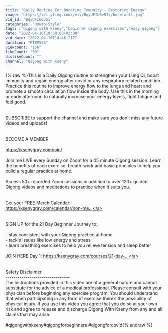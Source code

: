 ```yaml
---
title: "Daily Routine For Boosting Immunity - Restoring Energy"
image: "https:\/\/i.ytimg.com\/vi\/BqyUFIU6v5I\/hqdefault.jpg"
vid_id: "BqyUFIU6v5I"
categories: "Howto-Style"
tags: ["qigong with kseny","beginner qigong exercises","easy qigong"]
date: "2022-04-16T19:38:08+03:00"
vid_date: "2022-04-16T14:46:21Z"
duration: "PT8M56S"
viewcount: "166"
likeCount: "30"
dislikeCount: ""
channel: "Qigong with Kseny"
---
```

{% raw %}This is a Daily Qigong routine to strengthen your Lung Qi, boost immunity and regain energy after covid or any respiratory related condition. <br />Practice this routine to improve energy flow to the lungs and heart and promote a smooth circulation flow inside the body. Use this in the morning or early afternoon to naturally increase your energy levels, fight fatigue and feel good. <br /><br /><br />SUBSCRIBE to support the channel and make sure you don’t miss any future videos and uploads! <br /><br /><br />BECOME A MEMBER<br /><br /><a rel="nofollow" target="blank" href="https://ksenygray.com/join/">https://ksenygray.com/join/</a><br /><br />Join me LIVE every Sunday on Zoom for a 45 minute Qigong session. Learn the benefits of each exercise, breath-work and basic principles to help you build a regular practice at home. <br /><br />Access 50+ recorded Zoom sessions in addition to over 120+ guided Qigong videos and meditations to practice when it suits you. <br /><br /><br />Get your FREE March Calendar: <br /><a rel="nofollow" target="blank" href="https://ksenygray.com/calendar/non-me...">https://ksenygray.com/calendar/non-me...</a><br /><br /><br />SIGN UP for the 21 Day Beginner Journey to: <br /><br />- stay consistent with your Qigong practice at home<br />- tackle issues like low energy and stress<br />- learn breathing exercises to help you relieve tension and sleep better <br /><br />JOIN HERE Day 1: <a rel="nofollow" target="blank" href="https://ksenygray.com/courses/21-day-...">https://ksenygray.com/courses/21-day-...</a><br /><br /><br />Safety Disclaimer<br />--------------------------------<br />The instructions provided in this video are of a general nature and cannot substitute for the advice of a medical professional. Please consult with your physician before beginning any exercise program.  You should understand that when participating in any form of exercise there’s the possibility of physical injury.  If you use this video you agree that you do so at your own risk and agree to release and discharge Qigong With Kseny from any and all claims that may arise.<br /><br />#qigongwithkseny​ #qigongforbeginners​ #qigongforcovid{% endraw %}
